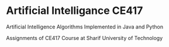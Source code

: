 # Artificial Intelligance CE417

Artificial Intelligence Algorithms Implemented in Java and Python 

Assignments of CE417 Course at Sharif University of Technology
